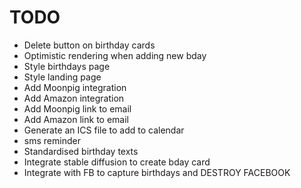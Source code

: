 # TODO

- Delete button on birthday cards
- Optimistic rendering when adding new bday
- Style birthdays page
- Style landing page
- Add Moonpig integration
- Add Amazon integration
- Add Moonpig link to email
- Add Amazon link to email
- Generate an ICS file to add to calendar
- sms reminder
- Standardised birthday texts
- Integrate stable diffusion to create bday card
- Integrate with FB to capture birthdays and DESTROY FACEBOOK
